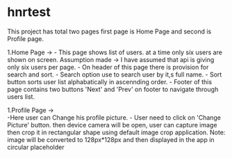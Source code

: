# hnrtest
This project has total two pages first page is Home Page and second is Profile page.

1.Home Page ->
	- This page shows list of users. at a time only six users are shown on screen.
	  Assumption made -> I have assumed that api is giving only six users per page.
        - On header of this page there is provision for search and sort.
	  - Search option use to search user by it,s full name.
	  - Sort button sorts user list alphabatically in ascennding order.	
        - Footer of this page contains two buttons 'Next' and 'Prev' on footer to navigate through users list.

1.Profile Page ->  
	-Here user can Change his profile picture.
	- User need to click on 'Change Picture' button. then device camera will be open, user can capture image
	  then crop it in rectangular shape using default image crop application.
	  Note: image will be converted to 128px*128px and then displayed in the app in circular placeholder
	
 	
